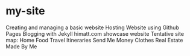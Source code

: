# my-site
Creating and managing a basic website
Hosting Website using Github Pages
Blogging with Jekyll
himatt.com showcase website
Tentative site map:
  Home
  Food
  Travel
  Itineraries
  Send Me Money
  Clothes
  Real Estate
  Made By Me
